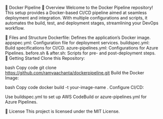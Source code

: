 🚀 Docker Pipeline
📘 Overview
Welcome to the Docker Pipeline repository! This setup provides a Docker-based CI/CD pipeline aimed at seamless deployment and integration. With multiple configurations and scripts, it automates the build, test, and deployment stages, streamlining your DevOps workflow.

📂 Files and Structure
Dockerfile: Defines the application’s Docker image.
appspec.yml: Configuration file for deployment services.
buildspec.yml: Build specifications for CI/CD.
azure-pipelines.yml: Configurations for Azure Pipelines.
before.sh & after.sh: Scripts for pre- and post-deployment steps.
🚀 Getting Started
Clone this Repository:

bash
Copy code
git clone https://github.com/ramyaachanta/dockerpipeline.git
Build the Docker Image:

bash
Copy code
docker build -t your-image-name .
Configure CI/CD:

Use buildspec.yml to set up AWS CodeBuild or azure-pipelines.yml for Azure Pipelines.

📜 License
This project is licensed under the MIT License.

